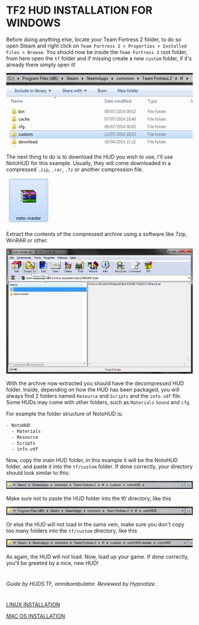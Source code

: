 # TF2 HUD INSTALLATION FOR WINDOWS

Before doing anything else, locate your Team Fortress 2 folder, to do so open Steam and right click on `Team Fortress 2 > Properties > Installed Files > Browse`. You should now be inside the `Team Fortress 2` root folder, from here open the `tf` folder and if missing create a new `custom` folder, if it's already there simply open it!

![](../images/windows_install/win_install_7.png)

The next thing to do is to download the HUD you wish to use, I'll use NotoHUD for this example. Usually, they will come downloaded in a compressed `.zip`, `.rar`, `.7z` or another compression file.

![Screenshot](../images/windows_install/win_install_4.png)

Extract the contents of the compressed archive using a software like 7zip, WinRAR or other.

![Screenshot](../images/windows_install/win_install_5.png)

With the archive now extracted you should have the decompressed HUD folder. Inside, depending on how the HUD has been packaged, you will always find 2 folders named `Resource` and `Scripts` and the `info.vdf` file. Some HUDs may come with other folders, such as `Materials` `Sound` and `cfg`.

For example the folder structure of NotoHUD is:
```
- NotoHUD
  - Materials
  - Resource
  - Scripts
  - info.vdf
```

Now, copy the main HUD folder, in this example it will be the NotoHUD folder, and paste it into the `tf/custom` folder. If done correctly, your directory should look similar to this:

![Screenshot](../images/windows_install/win_install_1.png)

Make sure not to paste the HUD folder into the tf/ directory, like this

![Screenshot](../images/windows_install/win_install_2.png)

Or else the HUD will not load
In the same vein, make sure you don't copy too many folders into the `tf/custom` directory, like this

![Screenshot](../images/windows_install/win_install_3.png)

As again, the HUD will not load.
Now, load up your game. If done correctly, you'll be greeted by a nice, new HUD!

#
*Guide by HUDS.TF, omnibombulator. Reviewed by Hypnotize.*
#
[LINUX INSTALLATION](../installation/linux_install.md)

[MAC OS INSTALLATION](../installation/mac_install.md)
